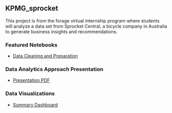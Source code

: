 ## KPMG_sprocket

This project is from the forage virtual internship program where students will analyze a data set from Sprocket Central, a bicycle company in Australia to generate business insights and recommendations.

### Featured Notebooks
- [Data Cleaning and Preparation](https://github.com/bikkanda/KPMG_sprocket/blob/28866d30a784776b791b64720d7a346e0a0a8f2b/KPMG%20Data%20Analysis%20Project%20(xlsx).ipynb)

### Data Analytics Approach Presentation
- [Presentation PDF](https://github.com/bikkanda/KPMG_sprocket/blob/893f8715448ea7147586459475ae1dfc692dc250/KPMG%20Sprocket%20Data%20Analytics%20Approach%20Presentation.pdf)

### Data Visualizations
- [Summary Dashboard](https://public.tableau.com/views/KPMGSprocketCentralSummaryDashboard/SummaryDashboard?:language=en-US&:display_count=n&:origin=viz_share_link)
